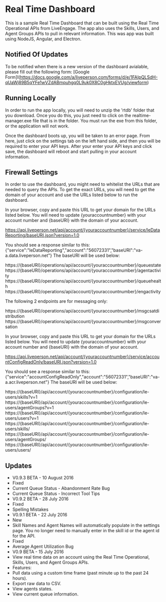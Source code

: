 # Real Time Dashboard

This is a sample Real Time Dashboard that can be built using the Real Time Operational APIs from LiveEngage. The app also uses the Skills, Users, and Agent Groups APIs to pull in relevant information. This was app was built using NodeJS, Angular, and Electron.

## Notified Of Updates

To be notified when there is a new version of the dashboard avialable, please fill out the following form: [Google Form]I(https://docs.google.com/a/liveperson.com/forms/d/e/1FAIpQLSdH-qUaWj89B5qYFe1wVZdABmpuhgq0L9uk0X8C0gHktxEVUg/viewform)

## Running Locally

In order to run the app locally, you will need to unzip the 'rtdb' folder that you download. Once you do this, you just need to click on the realtime-manager.exe file that is in the folder. You must run the exe from this folder, or the application will not work.

Once the dashboard boots up, you will be taken to an error page. From here, just click on the settings tab on the left hand side, and then you will be required to enter your API keys. After your enter your API keys and click save, the dashboard will reboot and start pulling in your account information.

## Firewall Settings

In order to use the dashboard, you might need to whitelist the URLs that are needed to query the APIs. To get the exact URLs, you will need to get the domain of your account and use the URLs listed below to run the dashboard.

In your browser, copy and paste this URL to get your domain for the URLs listed below. You will need to update {youraccountnumber} with your account number and {baseURI} with the domain of your account.

https://api.liveperson.net/api/account/{youraccountnumber}/service/leDataReporting/baseURI.json?version=1.0

You should see a response similar to this: {"service":"leDataReporting","account":"56072331","baseURI":"va-a.data.liveperson.net"}
The baseURI will be used below:

https://{baseURI}/operations/api/account/{youraccountnumber}/queuestate
https://{baseURI}/operations/api/account/{youraccountnumber}/agentactivity
https://{baseURI}/operations/api/account/{youraccountnumber}/queuehealth
https://{baseURI}/operations/api/account/{youraccountnumber}/engactivity

The following 2 endpoints  are for  messaging only:

https://{baseURI}/operations/api/account/{youraccountnumber}/msgcsatdistribution
https://{baseURI}/operations/api/account/{youraccountnumber}/msgconversation

In your browser, copy and paste this URL to get your domain for the URLs listed below. You will need to update {youraccountnumber} with your account number and {baseURI} with the domain of your account.

https://api.liveperson.net/api/account/{youraccountnumber}/service/accountConfigReadOnly/baseURI.json?version=1.0

You should see a response similar to this: {"service":"accountConfigReadOnly","account":"56072331","baseURI":"va-a.acr.liveperson.net"}
The baseURI will be used below:

https://{baseURI}/api/account/{youraccountnumber}/configuration/le-users/skills?v=1
https://{baseURI}/api/account/{youraccountnumber}/configuration/le-users/agentGroups?v=1
https://{baseURI}/api/account/{youraccountnumber}/configuration/le-users/users?v=1
https://{baseURI}/api/account/{youraccountnumber}/configuration/le-users/skills/
https://{baseURI}/api/account/{youraccountnumber}/configuration/le-users/agentGroups/
https://{baseURI}/api/account/{youraccountnumber}/configuration/le-users/users/

## Updates

* V0.9.3 BETA - 10 August 2016
 * Fixed
  * Current Queue Status - Abandonment Rate Bug
  * Current Queue Status - Incorrect Tool Tips
* V0.9.2 BETA - 28 July 2016
 * Fixed
  * Spelling Mistakes
* V0.9.1 BETA - 22 July 2016
 * New
  * Skill Names and Agent Names will automatically populate in the settings page. You no longer need to manually enter in the skill id or the agent id for the API.
 * Fixed
  * Average Agent Utilization Bug
* V0.9 BETA - 15 July 2016
 * View real time data on an account using the Real Time Operational, Skills, Users, and Agent Groups APIs.
 * Features:
  * Pull data using a custom time frame (past minute up to the past 24 hours).
  * Export raw data to CSV.
  * View agents states.
  * View current queue information.
